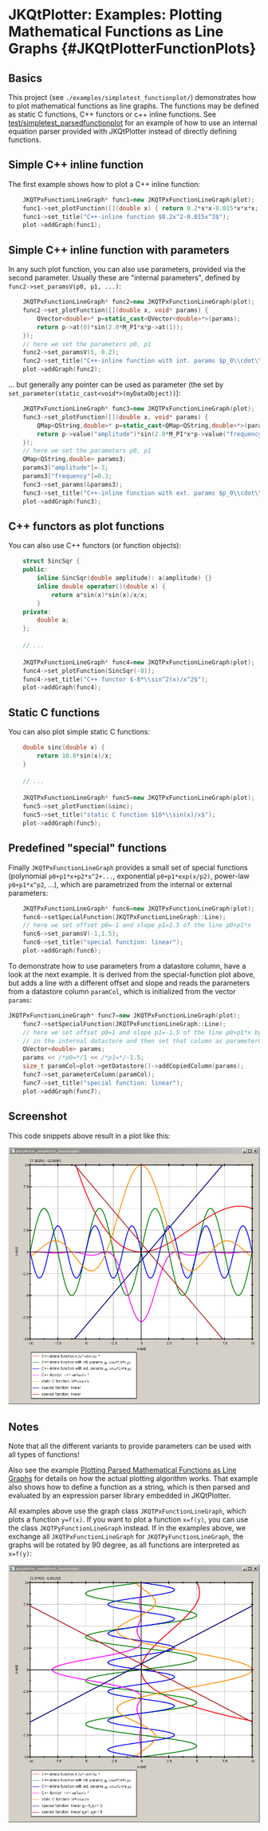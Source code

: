 # JKQtPlotter: Examples: Plotting Mathematical Functions as Line Graphs {#JKQtPlotterFunctionPlots}
## Basics
This project (see `./examples/simpletest_functionplot/`) demonstrates how to plot mathematical functions as line graphs. The functions may be defined as static C functions, C++ functors or c++ inline functions. See [test/simpletest_parsedfunctionplot](../simpletest_parsedfunctionplot) for an example of how to use an internal equation parser provided with JKQtPlotter instead of directly defining functions.

## Simple C++ inline function
The first example shows how to plot a C++ inline function: 
```c++
    JKQTPxFunctionLineGraph* func1=new JKQTPxFunctionLineGraph(plot);
    func1->set_plotFunction([](double x) { return 0.2*x*x-0.015*x*x*x; });
    func1->set_title("C++-inline function $0.2x^2-0.015x^3$");
    plot->addGraph(func1);
```

## Simple C++ inline function with parameters
In any such plot function, you can also use parameters, provided via the second parameter. Usually these are "internal parameters", defined by `func2->set_paramsV(p0, p1, ...)`:
```c++
    JKQTPxFunctionLineGraph* func2=new JKQTPxFunctionLineGraph(plot);
    func2->set_plotFunction([](double x, void* params) {
        QVector<double>* p=static_cast<QVector<double>*>(params);
        return p->at(0)*sin(2.0*M_PI*x*p->at(1));
    });
    // here we set the parameters p0, p1
    func2->set_paramsV(5, 0.2);
    func2->set_title("C++-inline function with int. params $p_0\\cdot\\sin(x*2.0*\\pi\\cdot p_1)$");
    plot->addGraph(func2);
```

... but generally any pointer can be used as parameter (the set by `set_parameter(static_cast<void*>(myDataObject))`):
```c++
    JKQTPxFunctionLineGraph* func3=new JKQTPxFunctionLineGraph(plot);
    func3->set_plotFunction([](double x, void* params) {
        QMap<QString,double>* p=static_cast<QMap<QString,double>*>(params);
        return p->value("amplitude")*sin(2.0*M_PI*x*p->value("frequency"));
    });
    // here we set the parameters p0, p1
    QMap<QString,double> params3;
    params3["amplitude"]=-3;
    params3["frequency"]=0.3;
    func3->set_params(&params3);
    func3->set_title("C++-inline function with ext. params $p_0\\cdot\\sin(x*2.0*\\pi\\cdot p_1)$");
    plot->addGraph(func3);
```

## C++ functors as plot functions
You can also use C++ functors (or function objects):
```c++
    struct SincSqr {
    public:
        inline SincSqr(double amplitude): a(amplitude) {}
        inline double operator()(double x) {
            return a*sin(x)*sin(x)/x/x;
        }
    private:
        double a;
    };

    // ...
    
    JKQTPxFunctionLineGraph* func4=new JKQTPxFunctionLineGraph(plot);
    func4->set_plotFunction(SincSqr(-8));
    func4->set_title("C++ functor $-8*\\sin^2(x)/x^2$");
    plot->addGraph(func4);
```

## Static C functions
You can also plot simple static C functions:
```c++
    double sinc(double x) {
        return 10.0*sin(x)/x;
    }
    
    // ...

    JKQTPxFunctionLineGraph* func5=new JKQTPxFunctionLineGraph(plot);
    func5->set_plotFunction(&sinc);
    func5->set_title("static C function $10*\\sin(x)/x$");
    plot->addGraph(func5);
```

## Predefined "special" functions
Finally `JKQTPxFunctionLineGraph` provides a small set of special functions (polynomial `p0+p1*x+p2*x^2+...`, exponential `p0+p1*exp(x/p2)`, power-law `p0+p1*x^p2`, ...), which are parametrized from the internal or external parameters:
```c++
    JKQTPxFunctionLineGraph* func6=new JKQTPxFunctionLineGraph(plot);
    func6->setSpecialFunction(JKQTPxFunctionLineGraph::Line);
    // here we set offset p0=-1 and slope p1=1.5 of the line p0+p1*x
    func6->set_paramsV(-1,1.5);
    func6->set_title("special function: linear");
    plot->addGraph(func6);
```

To demonstrate how to use parameters from a datastore column, have a look at the next example. It is derived from the special-function plot above, but adds a line with a different offset and slope and reads the parameters from a datastore column `paramCol`, which is initialized from the vector `params`:
```c++
JKQTPxFunctionLineGraph* func7=new JKQTPxFunctionLineGraph(plot);
    func7->setSpecialFunction(JKQTPxFunctionLineGraph::Line);
    // here we set offset p0=1 and slope p1=-1.5 of the line p0+p1*x by adding these into a column
    // in the internal datastore and then set that column as parameterColumn for the function graph
    QVector<double> params;
    params << /*p0=*/1 << /*p1=*/-1.5;
    size_t paramCol=plot->getDatastore()->addCopiedColumn(params);
    func7->set_parameterColumn(paramCol);
    func7->set_title("special function: linear");
    plot->addGraph(func7);
```

## Screenshot
This code snippets above result in a plot like this:

![jkqtplotter_simpletest_functionplot](../../screenshots/jkqtplotter_simpletest_functionplot.png)

## Notes
Note that all the different variants to provide parameters can be used with all types of functions!

Also see the example [Plotting Parsed Mathematical Functions as Line Graphs](../simpletest_parsedfunctionplot) for details on how the actual plotting algorithm works. That example also shows how to define a function as a string, which is then parsed and evaluated by an expression parser library embedded in JKQtPlotter.

All examples above use the graph class `JKQTPxFunctionLineGraph`, which plots a function `y=f(x)`. If you want to plot a function `x=f(y)`, you can use the class `JKQTPyFunctionLineGraph` instead. If in the examples above, we exchange all `JKQTPxFunctionLineGraph` for `JKQTPyFunctionLineGraph`, the graphs will be rotated by 90 degree, as all functions are interpreted as `x=f(y)`:

![jkqtplotter_simpletest_functionplot_fy](../../screenshots/jkqtplotter_simpletest_functionplot_fy.png)



